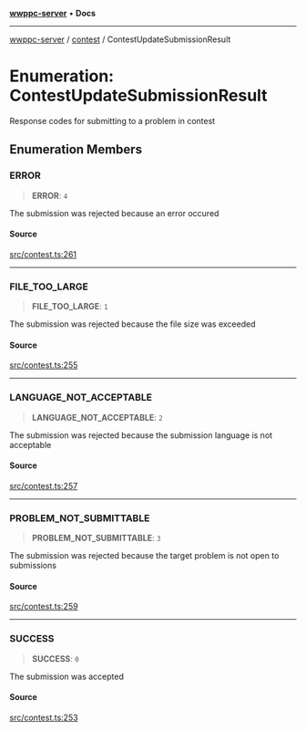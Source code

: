 [**wwppc-server**](../../README.md) • **Docs**

***

[wwppc-server](../../modules.md) / [contest](../README.md) / ContestUpdateSubmissionResult

# Enumeration: ContestUpdateSubmissionResult

Response codes for submitting to a problem in contest

## Enumeration Members

### ERROR

> **ERROR**: `4`

The submission was rejected because an error occured

#### Source

[src/contest.ts:261](https://github.com/WWPPC/WWPPC-server/blob/5af5647ee3617fa27e87b8a991f7e99d942ffb71/src/contest.ts#L261)

***

### FILE\_TOO\_LARGE

> **FILE\_TOO\_LARGE**: `1`

The submission was rejected because the file size was exceeded

#### Source

[src/contest.ts:255](https://github.com/WWPPC/WWPPC-server/blob/5af5647ee3617fa27e87b8a991f7e99d942ffb71/src/contest.ts#L255)

***

### LANGUAGE\_NOT\_ACCEPTABLE

> **LANGUAGE\_NOT\_ACCEPTABLE**: `2`

The submission was rejected because the submission language is not acceptable

#### Source

[src/contest.ts:257](https://github.com/WWPPC/WWPPC-server/blob/5af5647ee3617fa27e87b8a991f7e99d942ffb71/src/contest.ts#L257)

***

### PROBLEM\_NOT\_SUBMITTABLE

> **PROBLEM\_NOT\_SUBMITTABLE**: `3`

The submission was rejected because the target problem is not open to submissions

#### Source

[src/contest.ts:259](https://github.com/WWPPC/WWPPC-server/blob/5af5647ee3617fa27e87b8a991f7e99d942ffb71/src/contest.ts#L259)

***

### SUCCESS

> **SUCCESS**: `0`

The submission was accepted

#### Source

[src/contest.ts:253](https://github.com/WWPPC/WWPPC-server/blob/5af5647ee3617fa27e87b8a991f7e99d942ffb71/src/contest.ts#L253)
